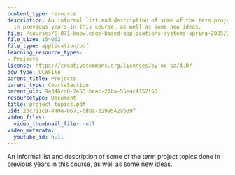 ```yaml
---
content_type: resource
description: An informal list and description of some of the term project topics done
  in previous years in this course, as well as some new ideas.
file: /courses/6-871-knowledge-based-applications-systems-spring-2005/2bc711c9440e0671cdba3299542ab09f_project_topics.pdf
file_size: 154062
file_type: application/pdf
learning_resource_types:
- Projects
license: https://creativecommons.org/licenses/by-nc-sa/4.0/
ocw_type: OCWFile
parent_title: Projects
parent_type: CourseSection
parent_uid: 9a346cd8-7e53-baac-21ba-55e4c4157f53
resourcetype: Document
title: project_topics.pdf
uid: 2bc711c9-440e-0671-cdba-3299542ab09f
video_files:
  video_thumbnail_file: null
video_metadata:
  youtube_id: null
---
```

An informal list and description of some of the term project topics done in previous years in this course, as well as some new ideas.